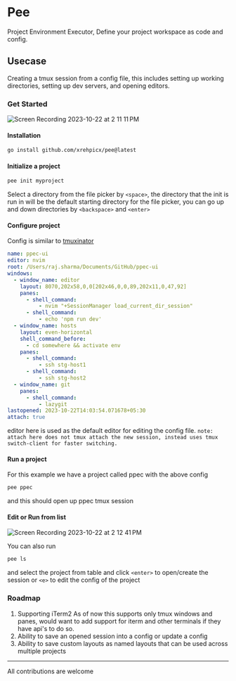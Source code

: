 # Pee

Project Environment Executor, Define your project workspace as code and config.

## Usecase
Creating a tmux session from a config file, this includes setting up working directories, setting up dev servers, and opening editors.

### Get Started

![Screen Recording 2023-10-22 at 2 11 11 PM](https://github.com/xrehpicx/pee/assets/22765674/b355da63-1e2d-4833-8300-1bd879e2245f)

#### Installation
```bash
go install github.com/xrehpicx/pee@latest
```

#### Initialize a project
```bash
pee init myproject
```
Select a directory from the file picker by `<space>`, the directory that the init is run in will be the default starting directory for the file picker, you can go up and down directories by `<backspace>` and `<enter>`

#### Configure project
Config is similar to [tmuxinator](https://github.com/tmuxinator/tmuxinator)
```yml
name: ppec-ui
editor: nvim
root: /Users/raj.sharma/Documents/GitHub/ppec-ui
windows:
  - window_name: editor
    layout: 8070,202x58,0,0[202x46,0,0,89,202x11,0,47,92]
    panes:
      - shell_command:
          - nvim "+SessionManager load_current_dir_session"
      - shell_command:
          - echo 'npm run dev'
  - window_name: hosts
    layout: even-horizontal
    shell_command_before:
      - cd somewhere && activate env
    panes:
      - shell_command:
          - ssh stg-host1
      - shell_command:
          - ssh stg-host2
  - window_name: git
    panes:
      - shell_command:
          - lazygit
lastopened: 2023-10-22T14:03:54.071678+05:30
attach: true
```
editor here is used as the default editor for editing the config file.
`note: attach here does not tmux attach the new session, instead uses tmux switch-client for faster switching.`

#### Run a project
For this example we have a project called ppec with the above config
```bash
pee ppec
```
and this should open up ppec tmux session

#### Edit or Run from list
![Screen Recording 2023-10-22 at 2 12 41 PM](https://github.com/xrehpicx/pee/assets/22765674/f8bb6c1d-1a68-4194-8c4c-62ff4856cd2c)

You can also run
```bash
pee ls
```
and select the project from table and click `<enter>` to open/create the session or `<e>` to edit the config of the project 

### Roadmap
1. Supporting iTerm2
   As of now this supports only tmux windows and panes, would want to add support for iterm and other terminals if they have api's to do so.
2. Ability to save an opened session into a config or update a config
3. Ability to save custom layouts as named layouts that can be used across multiple projects

---
All contributions are welcome 

